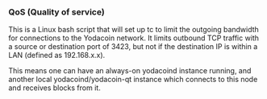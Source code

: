 ### QoS (Quality of service) ###

This is a Linux bash script that will set up tc to limit the outgoing bandwidth for connections to the Yodacoin network. It limits outbound TCP traffic with a source or destination port of 3423, but not if the destination IP is within a LAN (defined as 192.168.x.x).

This means one can have an always-on yodacoind instance running, and another local yodacoind/yodacoin-qt instance which connects to this node and receives blocks from it.
